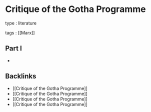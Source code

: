 # Critique of the Gotha Programme

type
: literature

tags
: [[Marx]]


<a id="org9349572"></a>

## Part I

-   


<a id="orgb8a2756"></a>

## Backlinks

-   [[Critique of the Gotha Programme]]
-   [[Critique of the Gotha Programme]]
-   [[Critique of the Gotha Programme]]
-   [[Critique of the Gotha Programme]]
